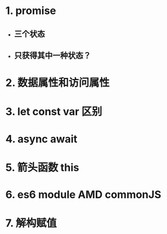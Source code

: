 # 1. promise
  * ## 三个状态

  * ## 只获得其中一种状态？

# 2. 数据属性和访问属性

# 3. let const var 区别

# 4. async await

# 5. 箭头函数 this

# 6. es6 module  AMD  commonJS

# 7. 解构赋值